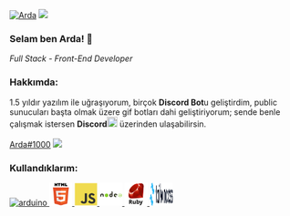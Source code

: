 [![Arda](https://media.discordapp.net/attachments/1024428907761512468/1030953209575002143/20221016_001945.jpg)](https://github.com/arddaxd/)
![](https://komarev.com/ghpvc/?username=arddaxd)<br>

### Selam ben Arda! 👋
_Full Stack - Front-End Developer_
### Hakkımda:
1.5 yıldır yazılım ile uğraşıyorum, birçok **Discord Bot**u geliştirdim, public sunucuları başta olmak üzere gif botları dahi geliştiriyorum; sende benle çalışmak istersen **Discord**<img width="18" height="18" src='https://pnggrid.com/wp-content/uploads/2021/05/Discord-Logo-Circle-1024x1024.png'/> üzerinden ulaşabilirsin.
<br></br>
[Arda#1000](https://discord.com/users/949705281863032872)
<img src='https://api.ravencode.live/users/920366542531743797/embed'></img>



### Kullandıklarım:
<p align="left"> <a href="https://www.arduino.cc/" target="_blank" rel="noreferrer"> <img src="https://cdn.worldvectorlogo.com/logos/arduino-1.svg" alt="arduino" width="40" height="40"/> </a> <a href="https://www.w3.org/html/" target="_blank" rel="noreferrer"> <img src="https://raw.githubusercontent.com/devicons/devicon/master/icons/html5/html5-original-wordmark.svg" alt="html5" width="40" height="40"/> </a> <a href="https://developer.mozilla.org/en-US/docs/Web/JavaScript" target="_blank" rel="noreferrer"> <img src="https://raw.githubusercontent.com/devicons/devicon/master/icons/javascript/javascript-original.svg" alt="javascript" width="40" height="40"/> </a> <a href="https://nodejs.org" target="_blank" rel="noreferrer"> <img src="https://raw.githubusercontent.com/devicons/devicon/master/icons/nodejs/nodejs-original-wordmark.svg" alt="Ruby" width="40" height="40"/> </a> <a href="https://css.org" target="_blank" rel="noreferrer"> <img src="https://raw.githubusercontent.com/devicons/devicon/master/icons/ruby/ruby-original-wordmark.svg" alt="ruby" width="40" height="40"/> </a> <a href="https://nodejs.org" target="_blank" rel="noreferrer"> <img src="https://raw.githubusercontent.com/devicons/devicon/master/icons/tailwindcss/tailwindcss-original-wordmark.svg" alt="css" width="40" height="40"/> </a> </p>


